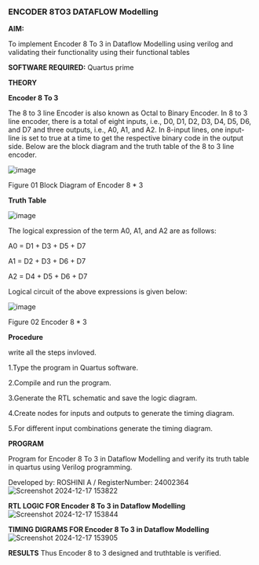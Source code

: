 ### ENCODER 8TO3 DATAFLOW Modelling

**AIM:**

To implement  Encoder 8 To 3 in Dataflow Modelling using verilog and validating their functionality using their functional tables

**SOFTWARE REQUIRED:** Quartus prime

**THEORY**

**Encoder 8 To 3**

The 8 to 3 line Encoder is also known as Octal to Binary Encoder. In 8 to 3 line encoder, there is a total of eight inputs, i.e., D0, D1, D2, D3, D4, D5, D6, and D7 and three outputs, i.e., A0, A1, and A2. In 8-input lines, one input-line is set to true at a time to get the respective binary code in the output side. Below are the block diagram and the truth table of the 8 to 3 line encoder.

![image](https://github.com/naavaneetha/ENCODER8TO3DATAFLOW/assets/154305477/0bc242c1-eb9e-4c47-afe5-30428470efc3)

Figure 01  Block Diagram of Encoder 8 * 3

**Truth Table**

![image](https://github.com/naavaneetha/ENCODER8TO3DATAFLOW/assets/154305477/35496b14-ae6e-4cd1-9abd-d6736b576575)

The logical expression of the term A0, A1, and A2 are as follows:

A0 = D1 + D3 + D5 + D7

A1 = D2 + D3 + D6 + D7

A2 = D4 + D5 + D6 + D7

Logical circuit of the above expressions is given below:

![image](https://github.com/naavaneetha/ENCODER8TO3DATAFLOW/assets/154305477/95acaee6-c873-4c75-89eb-ef09fb158053)

Figure 02  Encoder 8 * 3

**Procedure**

write all the steps invloved.

1.Type the program in Quartus software.

2.Compile and run the program.

3.Generate the RTL schematic and save the logic diagram.

4.Create nodes for inputs and outputs to generate the timing diagram.

5.For different input combinations generate the timing diagram.


**PROGRAM**

Program for Encoder 8 To 3 in Dataflow Modelling and verify its truth table in quartus using Verilog programming. 

Developed by: ROSHINI A / RegisterNumber: 24002364
![Screenshot 2024-12-17 153822](https://github.com/user-attachments/assets/f31e8c7b-d67d-4def-8a0c-114c48ac6172)


**RTL LOGIC FOR Encoder 8 To 3 in Dataflow Modelling**
![Screenshot 2024-12-17 153844](https://github.com/user-attachments/assets/a4e55769-7906-419b-9564-e7fe6d3457d3)

**TIMING DIGRAMS FOR Encoder 8 To 3 in Dataflow Modelling**
![Screenshot 2024-12-17 153905](https://github.com/user-attachments/assets/c56ff49f-d688-4fd8-8797-1f4682e0269a)

**RESULTS**
Thus Encoder 8 to 3 designed and truthtable is verified.




